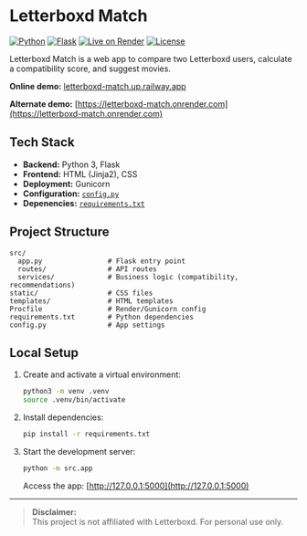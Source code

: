 # Letterboxd Match
[![Python](https://img.shields.io/badge/Python-3.12%2B-3776AB?logo=python&logoColor=white)](https://www.python.org/)
[![Flask](https://img.shields.io/badge/Flask-2%2B-000000?logo=flask&logoColor=white)](https://flask.palletsprojects.com/)
[![Live on Render](https://img.shields.io/badge/Render-Live-46E3B4?logo=render&logoColor=white)](https://letterboxd-match.onrender.com)
[![License](https://img.shields.io/badge/License-See%20LICENCE-lightgrey)](LICENCE)

Letterboxd Match is a web app to compare two Letterboxd users, calculate a compatibility score, and suggest movies.

**Online demo:** [letterboxd-match.up.railway.app](letterboxd-match.up.railway.app)
  
**Alternate demo:** [https://letterboxd-match.onrender.com](https://letterboxd-match.onrender.com)


## Tech Stack

- **Backend:** Python 3, Flask
- **Frontend:** HTML (Jinja2), CSS
- **Deployment:** Gunicorn
- **Configuration:** [`config.py`](config.py)
- **Depenencies:** [`requirements.txt`](requirements.txt)

## Project Structure

```
src/
  app.py                # Flask entry point
  routes/               # API routes
  services/             # Business logic (compatibility, recommendations)
static/                 # CSS files
templates/              # HTML templates
Procfile                # Render/Gunicorn config
requirements.txt        # Python dependencies
config.py               # App settings
```

## Local Setup

1. Create and activate a virtual environment:

   ```bash
   python3 -m venv .venv
   source .venv/bin/activate
   ```

2. Install dependencies:

   ```bash
   pip install -r requirements.txt
   ```

3. Start the development server:

   ```bash
   python -m src.app
   ```

   Access the app: [http://127.0.0.1:5000](http://127.0.0.1:5000)

---

> **Disclaimer:**  
> This project is not affiliated with Letterboxd. For personal use only.
